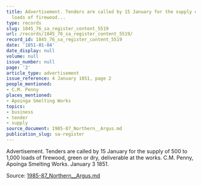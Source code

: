 ```yaml
---
title: Advertisement. Tenders are called by 15 January for the supply of 500 to 1,000
  loads of firewood...
type: records
slug: 1845_76_sa_register_content_5519
url: /records/1845_76_sa_register_content_5519/
record_id: 1845_76_sa_register_content_5519
date: '1851-01-04'
date_display: null
volume: null
issue_number: null
page: '2'
article_type: advertisement
issue_reference: 4 January 1851, page 2
people_mentioned:
- C.M. Penny
places_mentioned:
- Apoinga Smelting Works
topics:
- business
- tender
- supply
source_document: 1985-87_Northern__Argus.md
publication_slug: sa-register
---
```


Advertisement. Tenders are called by 15 January for the supply of 500 to 1,000 loads of firewood, green or dry, deliverable at the works.  C.M. Penny, Apoinga Smelting Works.  January 3 1851.

Source: [1985-87_Northern__Argus.md](/downloads/markdown/1985-87_Northern__Argus.md)
